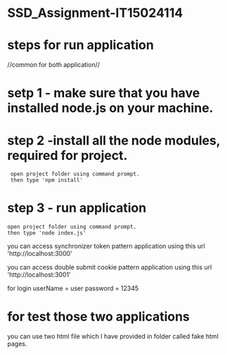 # SSD_Assignment-IT15024114

# steps for run application
 //common for both application// 
# setp 1 - make sure that you have installed node.js on your machine.
# step 2 -install all the node modules, required for project.
     open project folder using command prompt.
     then type 'npm install'
# step 3 - run application
    open project folder using command prompt.
    then type 'node index.js'

you can access synchronizer token pattern application using this url 'http://localhost:3000'

you can access double submit cookie pattern application using this url 'http://localhost:3001'

for login userName = user password = 12345

# for test those two applications

you can use two html file which I have provided in folder called fake html pages.

